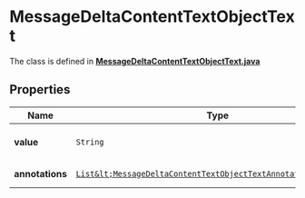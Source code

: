 

# MessageDeltaContentTextObjectText

The class is defined in **[MessageDeltaContentTextObjectText.java](../../src/main/java/org/openapitools/model/MessageDeltaContentTextObjectText.java)**

## Properties

Name | Type | Description | Notes
------------ | ------------- | ------------- | -------------
**value** | `String` | The data that makes up the text. |  [optional property]
**annotations** | [`List&lt;MessageDeltaContentTextObjectTextAnnotationsInner&gt;`](MessageDeltaContentTextObjectTextAnnotationsInner.md) |  |  [optional property]





